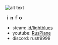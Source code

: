 ![alt text][logo]

[logo]: https://cdn.discordapp.com/attachments/828892058731151371/860793318656573440/cool_dudes.png "art by: @angiewolfartist"

**ｉｎｆｏ**
+ steam: [id/lightblues](https://steamcommunity.com/id/lightblues)
+ youtube: [RusPlane](https://www.youtube.com/c/RusPlane)
+ discord: rus#9999
